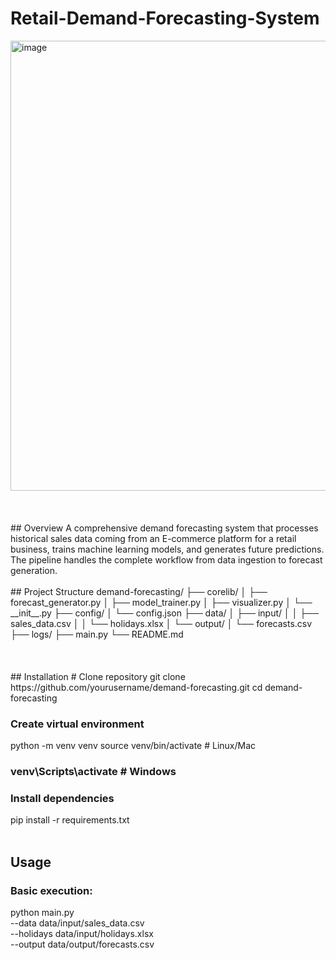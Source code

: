 # Retail-Demand-Forecasting-System
<img width="1280" height="720" alt="image" src="https://github.com/user-attachments/assets/f979ff00-abdc-476c-bc32-7d65ad83f410" />
<br>
<br>
<br>
<br>
## Overview
A comprehensive demand forecasting system that processes historical sales data coming from an E-commerce platform for a retail business, trains machine learning models, and generates future predictions. The pipeline handles the complete workflow from data ingestion to forecast generation.
<br>
<br>
## Project Structure
demand-forecasting/
├── corelib/                   
│   ├── forecast_generator.py  
│   ├── model_trainer.py       
│   ├── visualizer.py          
│   └── __init__.py            
├── config/
│   └── config.json           
├── data/                    
│   ├── input/               
│   │   ├── sales_data.csv    
│   │   └── holidays.xlsx     
│   └── output/              
│       └── forecasts.csv     
├── logs/                     
├── main.py                   
└── README.md       
<br>
<br>
<br>
<br>
## Installation
# Clone repository
git clone https://github.com/yourusername/demand-forecasting.git
cd demand-forecasting

### Create virtual environment
python -m venv venv
source venv/bin/activate  # Linux/Mac
### venv\Scripts\activate  # Windows

### Install dependencies
pip install -r requirements.txt
<br>
<br>
## Usage
### Basic execution:
python main.py \
  --data data/input/sales_data.csv \
  --holidays data/input/holidays.xlsx \
  --output data/output/forecasts.csv



